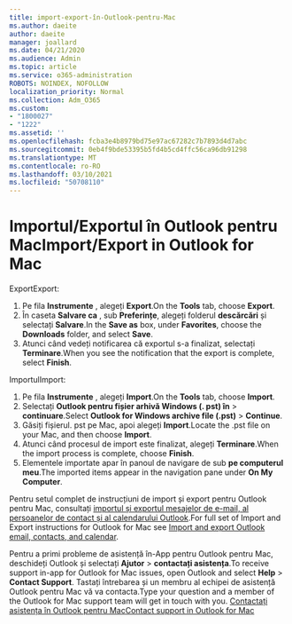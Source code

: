 ```yaml
---
title: import-export-în-Outlook-pentru-Mac
ms.author: daeite
author: daeite
manager: joallard
ms.date: 04/21/2020
ms.audience: Admin
ms.topic: article
ms.service: o365-administration
ROBOTS: NOINDEX, NOFOLLOW
localization_priority: Normal
ms.collection: Adm_O365
ms.custom:
- "1800027"
- "1222"
ms.assetid: ''
ms.openlocfilehash: fcba3e4b8979bd75e97ac67282c7b7893d4d7abc
ms.sourcegitcommit: 0eb4f9bde53395b5fd4b5cd4ffc56ca96db91298
ms.translationtype: MT
ms.contentlocale: ro-RO
ms.lasthandoff: 03/10/2021
ms.locfileid: "50708110"
---
```

# <a name="importexport-in-outlook-for-mac"></a><span data-ttu-id="92495-102">Importul/Exportul în Outlook pentru Mac</span><span class="sxs-lookup"><span data-stu-id="92495-102">Import/Export in Outlook for Mac</span></span> 

<span data-ttu-id="92495-103">Export</span><span class="sxs-lookup"><span data-stu-id="92495-103">Export:</span></span>
1. <span data-ttu-id="92495-104">Pe fila **Instrumente** , alegeți **Export**.</span><span class="sxs-lookup"><span data-stu-id="92495-104">On the **Tools** tab, choose **Export**.</span></span>
2. <span data-ttu-id="92495-105">În caseta **Salvare ca** , sub **Preferințe**, alegeți folderul **descărcări** și selectați **Salvare**.</span><span class="sxs-lookup"><span data-stu-id="92495-105">In the **Save as** box, under **Favorites**, choose the **Downloads** folder, and select **Save**.</span></span>
3. <span data-ttu-id="92495-106">Atunci când vedeți notificarea că exportul s-a finalizat, selectați **Terminare**.</span><span class="sxs-lookup"><span data-stu-id="92495-106">When you see the notification that the export is complete, select **Finish**.</span></span>

<span data-ttu-id="92495-107">Importul</span><span class="sxs-lookup"><span data-stu-id="92495-107">Import:</span></span>
1. <span data-ttu-id="92495-108">Pe fila **Instrumente** , alegeți **Import**.</span><span class="sxs-lookup"><span data-stu-id="92495-108">On the **Tools** tab, choose **Import**.</span></span>
2. <span data-ttu-id="92495-109">Selectați **Outlook pentru fișier arhivă Windows (. pst) în**  >  **continuare**.</span><span class="sxs-lookup"><span data-stu-id="92495-109">Select **Outlook for Windows archive file (.pst)** > **Continue**.</span></span>
3. <span data-ttu-id="92495-110">Găsiți fișierul. pst pe Mac, apoi alegeți **Import**.</span><span class="sxs-lookup"><span data-stu-id="92495-110">Locate the .pst file on your Mac, and then choose **Import**.</span></span>
4. <span data-ttu-id="92495-111">Atunci când procesul de import este finalizat, alegeți **Terminare**.</span><span class="sxs-lookup"><span data-stu-id="92495-111">When the import process is complete, choose **Finish**.</span></span>
5. <span data-ttu-id="92495-112">Elementele importate apar în panoul de navigare de sub **pe computerul meu**.</span><span class="sxs-lookup"><span data-stu-id="92495-112">The imported items appear in the navigation pane under **On My Computer**.</span></span>

<span data-ttu-id="92495-113">Pentru setul complet de instrucțiuni de import și export pentru Outlook pentru Mac, consultați [importul și exportul mesajelor de e-mail, al persoanelor de contact și al calendarului Outlook](https://support.office.com/article/92577192-3881-4502-b79d-c3bbada6c8ef#ID0EAACAAA=Mac).</span><span class="sxs-lookup"><span data-stu-id="92495-113">For full set of Import and Export instructions for Outlook for Mac see [Import and export Outlook email, contacts, and calendar](https://support.office.com/article/92577192-3881-4502-b79d-c3bbada6c8ef#ID0EAACAAA=Mac).</span></span> 

<span data-ttu-id="92495-114">Pentru a primi probleme de asistență în-App pentru Outlook pentru Mac, deschideți Outlook și selectați **Ajutor**  >  **contactați asistența**.</span><span class="sxs-lookup"><span data-stu-id="92495-114">To receive support in-app for Outlook for Mac issues, open Outlook and select **Help** > **Contact Support**.</span></span> <span data-ttu-id="92495-115">Tastați întrebarea și un membru al echipei de asistență Outlook pentru Mac vă va contacta.</span><span class="sxs-lookup"><span data-stu-id="92495-115">Type your question and a member of the Outlook for Mac support team will get in touch with you.</span></span> [<span data-ttu-id="92495-116">Contactați asistența în Outlook pentru Mac</span><span class="sxs-lookup"><span data-stu-id="92495-116">Contact support in Outlook for Mac</span></span>](https://support.microsoft.com/office/contact-support-within-outlook-for-mac-d0410177-8e65-4487-93f7-206a3a3d71a8)